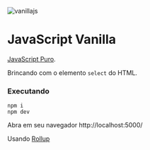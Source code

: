 ![vanillajs](https://user-images.githubusercontent.com/1257048/84575349-cfb01a80-ad82-11ea-8469-1fbf13d376b4.png)

# JavaScript Vanilla

[JavaScript Puro](http://vanilla-js.com/).

Brincando com o elemento `select` do HTML.

### Executando

    npm i
    npm dev

Abra em seu navegador http://localhost:5000/

Usando [Rollup](http://rollupjs.org/guide/en/)
